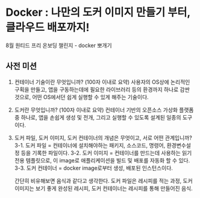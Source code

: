 # Docker : 나만의 도커 이미지 만들기 부터, 클라우드 배포까지!
8월 원티드 프리 온보딩 챌린지 - docker 뽀개기

## 사전 미션
1. 컨테이너 기술이란 무엇입니까? (100자 이내로 요약)
    사용자의 OS상에 논리적인 구획을 만들고, 앱을 구동하는데에 필요한 라이브러리 등의 환경까지 하나로 감싼 것으로, 어떤 OS에서던 쉽게 실행할 수 있게 해주는 기술이다.

2. 도커란 무엇입니까? (100자 이내로 요약)
    컨테이너 기반의 오픈소스 가상화 플랫폼 중 하나로, 앱을 손쉽게 생성 및 전개, 그리고 실행할 수 있도록 설계된 일종의 도구이다.

3. 도커 파일, 도커 이미지, 도커 컨테이너의 개념은 무엇이고, 서로 어떤 관계입니까?
    3-1. 도커 파일  = 컨테이너에 설치해야하는 패키지, 소스코드, 명령어, 환경변수설정 등을 기록한 파일이다.
    3-2. 도커 이미지 = 컨테이너를 만드는데 사용하는 읽기 전용 템플릿으로, 이 image로 애플리케이션을 빌드 및 배포를 자동화 할 수 있다.
    3-3. 도커 컨테이너 = docker image로부터 생성, 배포된 인스턴스이다.
    
    간단히 비유해보면 음식과 같다고 생각한다. 도커 파일은 레시피를 적는 과정, 도커 이미지는 보기 좋게 완성된 레시피, 도커 컨테이너는 레시피를 통해 만들어진 음식.


